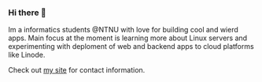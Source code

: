 ### Hi there 👋

Im a informatics students @NTNU with love for building cool and wierd apps. Main focus at the moment is learning more about Linux servers and experimenting with deploment of web and backend apps to cloud platforms like Linode.

Check out [my site](csandreassen.no) for contact information.


<!--
**casperandreassen/casperandreassen** is a ✨ _special_ ✨ repository because its `README.md` (this file) appears on your GitHub profile.

Here are some ideas to get you started:

- 🔭 I’m currently working on ...
- 🌱 I’m currently learning ...
- 👯 I’m looking to collaborate on ...
- 🤔 I’m looking for help with ...
- 💬 Ask me about ...
- 📫 How to reach me: ...
- 😄 Pronouns: ...
- ⚡ Fun fact: ...
-->
